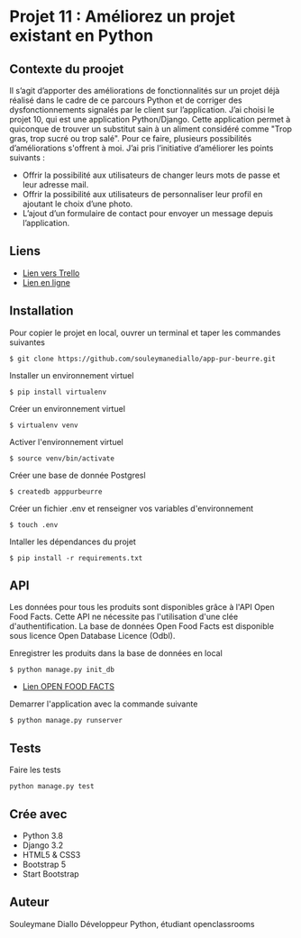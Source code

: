# Projet 11 : Améliorez un projet existant en Python

## Contexte du proojet

Il s’agit d’apporter des améliorations de fonctionnalités sur un projet déjà réalisé dans le cadre de ce parcours Python et de corriger des dysfonctionnements signalés par le client sur l’application. J’ai choisi le projet 10, qui est une application Python/Django. Cette application permet à quiconque de trouver un substitut sain à un aliment considéré comme "Trop gras, trop sucré ou trop salé". Pour ce faire, plusieurs possibilités d’améliorations s'offrent à moi. J’ai pris l’initiative d’améliorer les points suivants :

* Offrir la possibilité aux utilisateurs de changer leurs mots de passe et leur adresse mail.
* Offrir la possibilité aux utilisateurs de personnaliser leur profil en ajoutant le choix d’une photo.
* L’ajout d’un formulaire de contact pour envoyer un message depuis l’application.


## Liens

* [Lien vers Trello](https://trello.com/b/j1Zc429R/projet-11-améliorez-un-projet-existant-en-python)
* [Lien en ligne ](http://143.110.237.110/)

## Installation

Pour copier le projet en local, ouvrer un terminal et taper les commandes suivantes

```clone
$ git clone https://github.com/souleymanediallo/app-pur-beurre.git
```

Installer un environnement virtuel
```virtualenv
$ pip install virtualenv
```

Créer un environnement virtuel
```venv
$ virtualenv venv
```

Activer l'environnement virtuel
```activate
$ source venv/bin/activate
```

Créer une base de donnée Postgresl
```basededonnee
$ createdb apppurbeurre
```

Créer un fichier .env et renseigner vos variables d'environnement
```environnement
$ touch .env
```

Intaller les dépendances du projet
```installer
$ pip install -r requirements.txt
```

## API
Les données pour tous les produits sont disponibles grâce à l'API Open Food Facts.
Cette API ne nécessite pas l'utilisation d'une clée d'authentification.
La base de données Open Food Facts est disponible sous licence Open Database Licence (Odbl).

Enregistrer les produits dans la base de données en local
```installerdb
$ python manage.py init_db
```

* [Lien OPEN FOOD FACTS](https://fr.openfoodfacts.org/cgi/search.pl)

Demarrer l'application avec la commande suivante

```run
$ python manage.py runserver
```

## Tests

Faire les tests

```test
python manage.py test
```

## Crée avec

* Python 3.8
* Django 3.2
* HTML5 & CSS3
* Bootstrap 5
* Start Bootstrap


## Auteur

Souleymane Diallo
Développeur Python, étudiant openclassrooms

